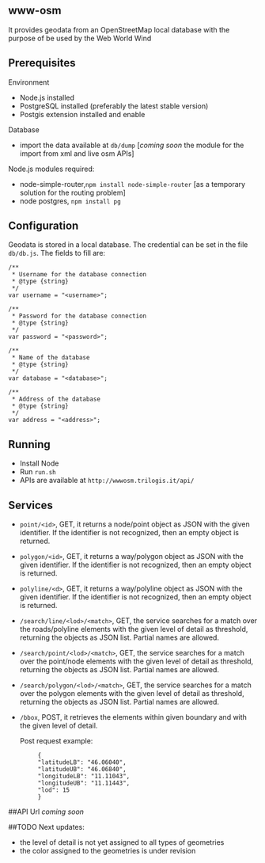 ## www-osm

It provides geodata from an OpenStreetMap local database with the purpose of be used by the Web World Wind

## Prerequisites
Environment
* Node.js installed
* PostgreSQL installed (preferably the latest stable version)
* Postgis extension installed and enable

Database
* import the data available at `db/dump` [*coming soon* the module for the import from xml and live osm APIs]

Node.js modules required:
* node-simple-router,`npm install node-simple-router` [as a temporary solution for the routing problem]
* node postgres, `npm install pg`

## Configuration

Geodata is stored in a local database. The credential can be set in the file `db/db.js`.
The fields to fill are:
```
/**
 * Username for the database connection
 * @type {string}
 */
var username = "<username>";

/**
 * Password for the database connection
 * @type {string}
 */
var password = "<password>";

/**
 * Name of the database
 * @type {string}
 */
var database = "<database>";

/**
 * Address of the database
 * @type {string}
 */
var address = "<address>";
```

## Running

* Install Node
* Run `run.sh`
* APIs are available at `http://wwwosm.trilogis.it/api/`

## Services

* `point/<id>`, GET, it returns a node/point object as JSON with the given identifier. If the identifier is not recognized, then an empty object is returned. 
* `polygon/<id>`, GET,  it returns a way/polygon object as JSON with the given identifier. If the identifier is not recognized, then an empty object is returned.
* `polyline/<d>`, GET, it returns a way/polyline object as JSON with the given identifier. If the identifier is not recognized, then an empty object is returned. 
* `/search/line/<lod>/<match>`, GET, the service searches for a match over the roads/polyline elements with the given level of detail as threshold, returning the objects as JSON list. Partial names are allowed. 
* `/search/point/<lod>/<match>`, GET, the service searches for a match over the point/node elements with the given level of detail as threshold, returning the objects as JSON list. Partial names are allowed. 
* `/search/polygon/<lod>/<match>`, GET, the service searches for a match over the polygon elements with the given level of detail as threshold, returning the objects as JSON list. Partial names are allowed. 
* `/bbox`, POST, it retrieves the elements within given boundary and with the given level of detail.

    Post request example:
    ```
         {
         "latitudeLB": "46.06040",
         "latitudeUB": "46.06840",
         "longitudeLB": "11.11043",
         "longitudeUB": "11.11443",
         "lod": 15
         }
    ```

##API Url
*coming soon*

##TODO
Next updates: 
* the level of detail is not yet assigned to all types of geometries
* the color assigned to the geometries is under revision